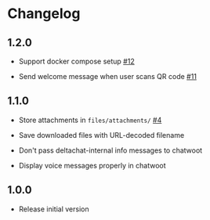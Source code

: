 # Changelog

## 1.2.0

- Support docker compose setup
  [#12](https://github.com/deltachat-bot/deltawoot/pull/12)

- Send welcome message when user scans QR code
  [#11](https://github.com/deltachat-bot/deltawoot/pull/11)

## 1.1.0

- Store attachments in `files/attachments/`
  [#4](https://github.com/deltachat-bot/deltawoot/issues/4)

- Save downloaded files with URL-decoded filename

- Don't pass deltachat-internal info messages to chatwoot

- Display voice messages properly in chatwoot

## 1.0.0

- Release initial version

